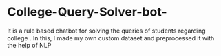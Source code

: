 # College-Query-Solver-bot-
It is a rule based chatbot for solving the queries of students regarding college . In this, I made my own custom dataset and preprocessed it with the help of NLP 
